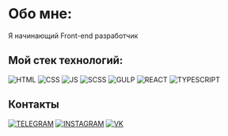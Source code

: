 <h1>Обо мне:</h1>
<p>Я начинающий Front-end разработчик</p>
<h2>Мой стек технологий:</h2>

![HTML](https://img.shields.io/badge/HTML-000000?style=for-the-badge&logo=html5&logoColor=E34F26)
![CSS](https://img.shields.io/badge/CSS-000000?style=for-the-badge&logo=css3&logoColor=1572B6)
![JS](https://img.shields.io/badge/JS-000000?style=for-the-badge&logo=javascript&logoColor=F7DF1E)
![SCSS](https://img.shields.io/badge/SCSS-000000?style=for-the-badge&logo=sass&logoColor=CC6699)
![GULP](https://img.shields.io/badge/GULP-000000?style=for-the-badge&logo=gulp&logoColor=CF4647)
![REACT](https://img.shields.io/badge/REACT-000000?style=for-the-badge&logo=react&logoColor=61DAFB)
![TYPESCRIPT](https://img.shields.io/badge/TYPESCRIPT-000000?style=for-the-badge&logo=typescript&logoColor=3178C6)

<h2>Контакты</h2>

[![TELEGRAM](https://img.shields.io/badge/TELEGRAM-000000?style=for-the-badge&logo=telegram&logoColor=26A5E4)](https://t.me/kubasovdnl)
[![INSTAGRAM](https://img.shields.io/badge/INSTAGRAM-000000?style=for-the-badge&logo=instagram&logoColor=E4405F)](https://www.instagram.com/dkubasovweb/)
[![VK](https://img.shields.io/badge/VK-000000?style=for-the-badge&logo=vk&logoColor=0077FF)](https://vk.com/id621068793)



